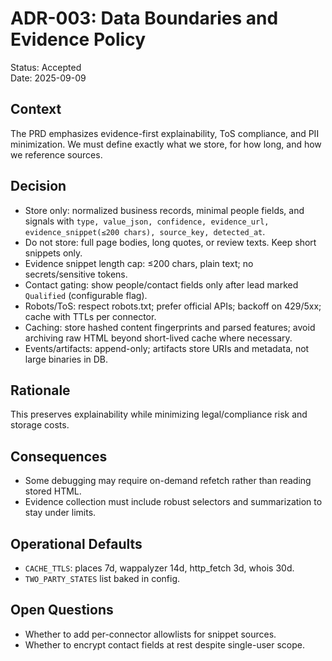 # ADR-003: Data Boundaries and Evidence Policy

Status: Accepted  
Date: 2025-09-09

## Context
The PRD emphasizes evidence-first explainability, ToS compliance, and PII minimization. We must define exactly what we store, for how long, and how we reference sources.

## Decision
- Store only: normalized business records, minimal people fields, and signals with `type, value_json, confidence, evidence_url, evidence_snippet(≤200 chars), source_key, detected_at`.
- Do not store: full page bodies, long quotes, or review texts. Keep short snippets only.
- Evidence snippet length cap: ≤200 chars, plain text; no secrets/sensitive tokens.
- Contact gating: show people/contact fields only after lead marked `Qualified` (configurable flag).
- Robots/ToS: respect robots.txt; prefer official APIs; backoff on 429/5xx; cache with TTLs per connector.
- Caching: store hashed content fingerprints and parsed features; avoid archiving raw HTML beyond short-lived cache where necessary.
- Events/artifacts: append-only; artifacts store URIs and metadata, not large binaries in DB.

## Rationale
This preserves explainability while minimizing legal/compliance risk and storage costs.

## Consequences
- Some debugging may require on-demand refetch rather than reading stored HTML.
- Evidence collection must include robust selectors and summarization to stay under limits.

## Operational Defaults
- `CACHE_TTLS`: places 7d, wappalyzer 14d, http_fetch 3d, whois 30d.
- `TWO_PARTY_STATES` list baked in config.

## Open Questions
- Whether to add per-connector allowlists for snippet sources.
- Whether to encrypt contact fields at rest despite single-user scope.

